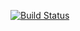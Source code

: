 [![Build Status](https://travis-ci.org/sammylp/amq-client.svg?branch=master)](https://travis-ci.org/sammylp/amq-client)

